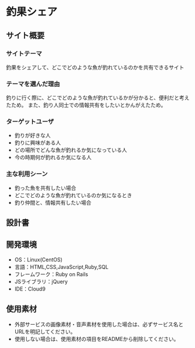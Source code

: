 # 釣果シェア

## サイト概要
### サイトテーマ
釣果をシェアして、どこでどのような魚が釣れているのかを共有できるサイト

### テーマを選んだ理由
釣りに行く際に、どこでどのような魚が釣れているかが分かると、便利だと考えたため。
また、釣り人同士での情報共有をしたいとかんがえたため。

### ターゲットユーザ
- 釣りが好きな人
- 釣りに興味がある人
- どの場所でどんな魚が釣れるか気になっている人
- 今の時期何が釣れるか気になる人

### 主な利用シーン
- 釣った魚を共有したい場合
- どこでどのような魚が釣れているのか気になるとき
- 釣り仲間と、情報共有したい場合

## 設計書


## 開発環境
- OS：Linux(CentOS)
- 言語：HTML,CSS,JavaScript,Ruby,SQL
- フレームワーク：Ruby on Rails
- JSライブラリ：jQuery
- IDE：Cloud9

## 使用素材
- 外部サービスの画像素材・音声素材を使用した場合は、必ずサービス名とURLを明記してください。
- 使用しない場合は、使用素材の項目をREADMEから削除してください。
